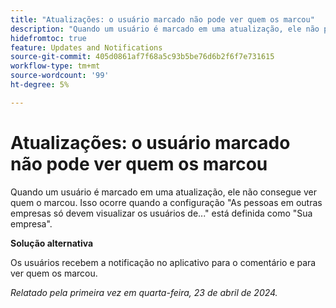 ```yaml
---
title: "Atualizações: o usuário marcado não pode ver quem os marcou"
description: "Quando um usuário é marcado em uma atualização, ele não pode ver quem marcou. Isso ocorre quando a configuração Pessoas em outras empresas só devem exibir usuários de... está definida como Sua empresa."
hidefromtoc: true
feature: Updates and Notifications
source-git-commit: 405d0861af7f68a5c93b5be76d6b2f6f7e731615
workflow-type: tm+mt
source-wordcount: '99'
ht-degree: 5%

---
```



# Atualizações: o usuário marcado não pode ver quem os marcou

Quando um usuário é marcado em uma atualização, ele não consegue ver quem o marcou. Isso ocorre quando a configuração &quot;As pessoas em outras empresas só devem visualizar os usuários de...&quot; está definida como &quot;Sua empresa&quot;.

**Solução alternativa**

Os usuários recebem a notificação no aplicativo para o comentário e para ver quem os marcou.

_Relatado pela primeira vez em quarta-feira, 23 de abril de 2024._

